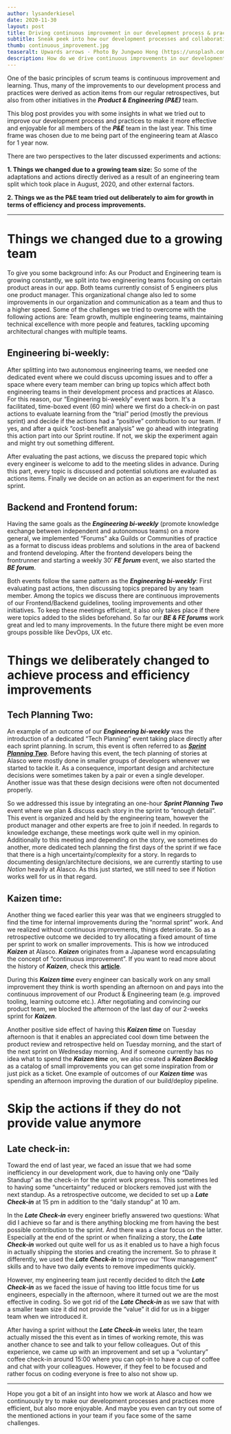 ```yaml
---
author: lysanderkiesel
date: 2020-11-30
layout: post
title: Driving continuous improvement in our development process & practices
subtitle: Sneak peek into how our development processes and collaboration evolved in the last year
thumb: continuous_improvement.jpg
teaseralt: Upwards arrows - Photo By Jungwoo Hong (https://unsplash.com/@hjwinunsplsh)
description: How do we drive continuous improvements in our development processes and collaboration at Alasco? This article gives you a sneak peek into our practices.
---
```


One of the basic principles of scrum teams is continuous improvement and learning. Thus, many of the improvements to our development process and practices were derived as action items from our regular retrospectives, but also from other initiatives in the **_Product & Engineering (P&E)_** team.

This blog post provides you with some insights in what we tried out to improve our development process and practices to make it more effective and enjoyable for all members of the **_P&E_** team in the last year. This time frame was chosen due to me being part of the engineering team at Alasco for 1 year now.

There are two perspectives to the later discussed experiments and actions:

**1. Things we changed due to a growing team size:** So some of the adaptations and actions directly derived as a result of an engineering team split which took place in August, 2020, and other external factors.

**2. Things we as the P&E team tried out deliberately to aim for growth in terms of efficiency and process improvements.**

---

# Things we changed due to a growing team


To give you some background info: As our Product and Engineering team is growing constantly, we split into two engineering teams focusing on certain product areas in our app. Both teams currently consist of 5 engineers plus one product manager.
This organizational change also led to some improvements in our organization and communication as a team and thus to a higher speed.  Some of the challenges we tried to overcome with the following actions are: Team growth, multiple engineering teams, maintaining technical excellence with more people and features, tackling upcoming architectural changes with multiple teams.

## Engineering bi-weekly:
After splitting into two autonomous engineering teams, we needed one dedicated event where we could discuss upcoming issues and to offer a space where every team member can bring up topics which affect both engineering teams in their development process and practices at Alasco. For this reason, our “Engineering bi-weekly” event was born. It's a facilitated, time-boxed event (60 min) where we first do a check-in on past actions to evaluate learning from the “trial” period (mostly the previous sprint) and decide if the actions had a “positive” contribution to our team. If yes, and after a quick “cost-benefit analysis” we go ahead with integrating this action part into our Sprint routine. If not, we skip the experiment again and might try out something different.

After evaluating the past actions, we discuss the prepared topic which every engineer is welcome to add to the meeting slides in advance. During this part, every topic is discussed and potential solutions are evaluated as actions items. Finally we decide on an action as an experiment for the next sprint.

## Backend and Frontend forum:
Having the same goals as the **_Engineering bi-weekly_** (promote knowledge exchange between independent and autonomous teams) on a more general, we implemented “Forums” aka Guilds or Communities of practice as a format to discuss ideas problems and solutions in the area of backend and frontend developing.
After the frontend developers being the frontrunner and starting a weekly 30’ **_FE forum_** event, we also started the **_BE forum_**.

Both events follow the same pattern as the **_Engineering bi-weekly_**: First evaluating past actions, then discussing topics prepared by any team member. Among the topics we discuss there are continuous improvements of our Frontend/Backend guidelines, tooling improvements and other initiatives. To keep these meetings efficient, it also only takes place if there were topics added to the slides beforehand. So far our **_BE & FE forums_** work great and led to many improvements. In the future there might be even more groups possible like DevOps, UX etc.

# Things we deliberately changed to achieve process and efficiency improvements

## Tech Planning Two:
An example of an outcome of our **_Engineering bi-weekly_** was the introduction of a dedicated “Tech Planning” event taking place directly after each sprint planning. In scrum, this event is often referred to as [**_Sprint Planning Two_**](https://less.works/less/framework/sprint-planning-two). Before having this event, the tech planning of stories at Alasco were mostly done in smaller groups of developers whenever we started to tackle it. As a consequence, important design and architecture decisions were sometimes taken by a pair or even a single developer. Another issue was that these design decisions were often not documented properly.

So we addressed this issue by integrating an one-hour **_Sprint Planning Two_** event where we plan & discuss each story in the sprint to “enough detail”. This event is organized and held by the engineering team, however the product manager and other experts are free to join if needed. In regards to knowledge exchange, these meetings work quite well in my opinion. Additionally to this meeting and depending on the story, we sometimes do another, more dedicated tech planning the first days of the sprint if we face that there is a high uncertainty/complexity for a story. In regards to documenting design/architecture decisions, we are currently starting to use _Notion_ heavily at Alasco. As this just started, we still need to see if Notion works well for us in that regard.

## Kaizen time:
Another thing we faced earlier this year was that we engineers struggled to find the time for internal improvements during the “normal sprint” work. And we realized without continuous improvements, things deteriorate. So as a retrospective outcome we decided to try allocating a fixed amount of time per sprint to work on smaller improvements. This is how we introduced **_Kaizen_** at Alasco. **_Kaizen_** originates from a Japanese word encapsulating the concept of “continuous improvement”. If you want to read more about the history of **_Kaizen_**, check this [**article**](https://www.kanbanchi.com/what-is-kaizen).

During this **_Kaizen time_** every engineer can basically work on any small improvement they think is worth spending an afternoon on and pays into the continuous improvement of our Product & Engineering team (e.g. improved tooling, learning outcome etc.). After negotiating and convincing our product team, we blocked the afternoon of the last day of our 2-weeks sprint for **_Kaizen_**.

Another positive side effect of having this **_Kaizen time_** on Tuesday afternoon is that it enables an appreciated cool down time between the product review and retrospective held on Tuesday morning, and the start of the next sprint on Wednesday morning.
And if someone currently has no idea what to spend the **_Kaizen time_** on, we also created a **_Kaizen Backlog_** as a catalog of small improvements you can get some inspiration from or just pick as a ticket. One example of outcomes of our **_Kaizen time_** was spending an afternoon improving the duration of our build/deploy pipeline.

# Skip the actions if they do not provide value anymore

## Late check-in:
Toward the end of last year, we faced an issue that we had some inefficiency in our development work, due to having only one “Daily Standup” as the check-in for the sprint work progress. This sometimes led to having some “uncertainty” reduced or blockers removed just with the next standup. As a retrospective outcome, we decided to set up a **_Late Check-in_** at 15 pm in addition to the “daily standup” at 10 am.

In the **_Late Check-in_**  every engineer briefly answered two questions: What did I achieve so far and is there anything blocking me from having the best possible contribution to the sprint. And there was a clear focus on the latter.
Especially at the end of the sprint or when finalizing a story, the **_Late Check-in_**  worked out quite well for us as it enabled us to have a high focus in actually shipping the stories and creating the increment. So to phrase it differently, we used the **_Late Check-in_**  to improve our “flow management” skills and to have two daily events to remove impediments quickly.

However, my engineering team just recently decided to ditch the **_Late Check-in_**  as we faced the issue of having too little focus time for us engineers, especially in the afternoon, where it turned out we are the most effective in coding. So we got rid of the **_Late Check-in_**  as we saw that with a smaller team size it did not provide the “value” it did for us in a bigger team when we introduced it.

After having a sprint without the **_Late Check-in_**  weeks later, the team actually missed the this event as in times of working remote, this was another chance to see and talk to your fellow colleagues. Out of this experience, we came up with an improvement and set up a “voluntary” coffee check-in around 15:00 where you can opt-in to have a cup of coffee and chat with your colleagues. However, if they feel to be focused and rather focus on coding everyone is free to also not show up.

---

Hope you got a bit of an insight into how we work at Alasco and how we continuously try to make our development processes and practices more efficient, but also more enjoyable. And maybe you even can try out some of the mentioned actions in your team if you face some of the same challenges.